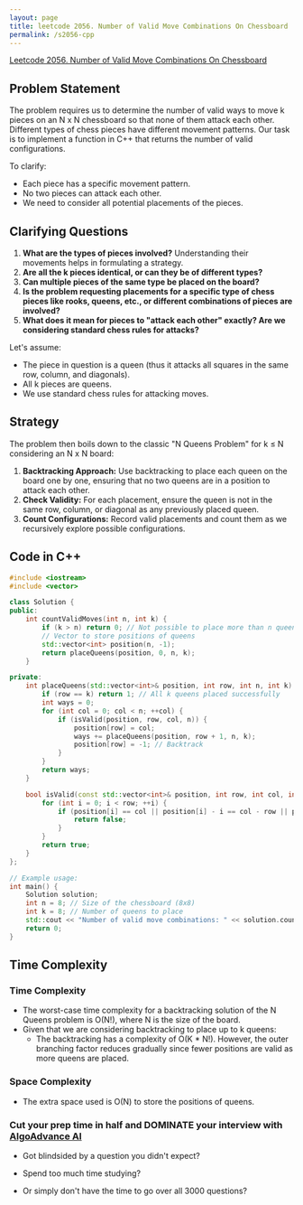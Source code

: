 ```yaml
---
layout: page
title: leetcode 2056. Number of Valid Move Combinations On Chessboard
permalink: /s2056-cpp
---
```

[Leetcode 2056. Number of Valid Move Combinations On Chessboard](https://algoadvance.github.io/algoadvance/l2056)
## Problem Statement

The problem requires us to determine the number of valid ways to move k pieces on an N x N chessboard so that none of them attack each other. Different types of chess pieces have different movement patterns. Our task is to implement a function in C++ that returns the number of valid configurations. 

To clarify:
- Each piece has a specific movement pattern.
- No two pieces can attack each other.
- We need to consider all potential placements of the pieces.

## Clarifying Questions

1. **What are the types of pieces involved?** Understanding their movements helps in formulating a strategy.
2. **Are all the k pieces identical, or can they be of different types?**
3. **Can multiple pieces of the same type be placed on the board?**
4. **Is the problem requesting placements for a specific type of chess pieces like rooks, queens, etc., or different combinations of pieces are involved?**
5. **What does it mean for pieces to "attack each other" exactly? Are we considering standard chess rules for attacks?**

Let's assume:
- The piece in question is a queen (thus it attacks all squares in the same row, column, and diagonals).
- All k pieces are queens.
- We use standard chess rules for attacking moves.

## Strategy

The problem then boils down to the classic "N Queens Problem" for k ≤ N considering an N x N board:
1. **Backtracking Approach:** Use backtracking to place each queen on the board one by one, ensuring that no two queens are in a position to attack each other.
2. **Check Validity:** For each placement, ensure the queen is not in the same row, column, or diagonal as any previously placed queen.
3. **Count Configurations:** Record valid placements and count them as we recursively explore possible configurations.

## Code in C++

```cpp
#include <iostream>
#include <vector>

class Solution {
public:
    int countValidMoves(int n, int k) {
        if (k > n) return 0; // Not possible to place more than n queens on an n x n board
        // Vector to store positions of queens
        std::vector<int> position(n, -1);
        return placeQueens(position, 0, n, k);
    }

private:
    int placeQueens(std::vector<int>& position, int row, int n, int k) {
        if (row == k) return 1; // All k queens placed successfully
        int ways = 0;
        for (int col = 0; col < n; ++col) {
            if (isValid(position, row, col, n)) {
                position[row] = col;
                ways += placeQueens(position, row + 1, n, k);
                position[row] = -1; // Backtrack
            }
        }
        return ways;
    }

    bool isValid(const std::vector<int>& position, int row, int col, int n) {
        for (int i = 0; i < row; ++i) {
            if (position[i] == col || position[i] - i == col - row || position[i] + i == col + row) {
                return false;
            }
        }
        return true;
    }
};

// Example usage:
int main() {
    Solution solution;
    int n = 8; // Size of the chessboard (8x8)
    int k = 8; // Number of queens to place
    std::cout << "Number of valid move combinations: " << solution.countValidMoves(n, k) << std::endl;
    return 0;
}
```

## Time Complexity

### Time Complexity
- The worst-case time complexity for a backtracking solution of the N Queens problem is O(N!), where N is the size of the board.
- Given that we are considering backtracking to place up to k queens:
  - The backtracking has a complexity of O(K * N!). However, the outer branching factor reduces gradually since fewer positions are valid as more queens are placed.

### Space Complexity
- The extra space used is O(N) to store the positions of queens.



### Cut your prep time in half and DOMINATE your interview with [AlgoAdvance AI](https://algoAdvance.com)

- Got blindsided by a question you didn't expect?

- Spend too much time studying?

- Or simply don't have the time to go over all 3000 questions?

